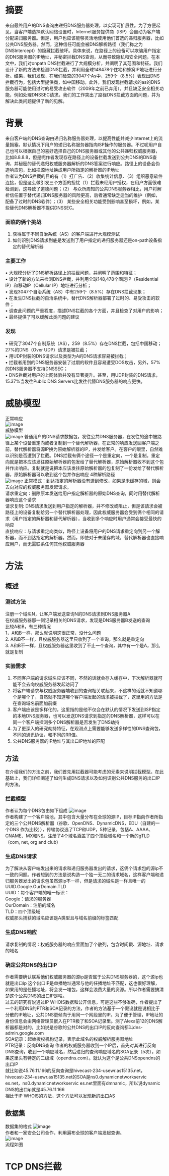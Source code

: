 # 摘要
来自最终用户的DNS查询由递归DNS服务器处理，以实现可扩展性。为了方便起见，当客户端选择默认网络设置时，Internet服务提供商（ISP）会自动为客户端分配递归服务器。但是，用户也应该能够灵活地使用他们首选的递归服务器，比如公共DNS服务器。然而，这种信任可能会被DNS解析路径（我们称之为DNSIntercept）的隐藏拦截破坏。具体来说，在路径上的设备可以欺骗用户指定的DNS服务器的IP地址，并秘密拦截DNS查询，从而导致隐私和安全问题。在本文中，我们对onpath DNS拦截进行了大规模分析，并阐明了其范围和特征。我们设计了新的方法来检测DNS拦截，并利用全球148478个住宅和蜂窝IP地址进行分析。结果，我们发现，在我们检查的3047个As中，259个（8.5%）表现出DNS拦截行为，包括大型提供商，如中国移动。此外，我们发现拦截请求的as的DNS服务器可能使用过时的易受攻击软件（2009年之前已弃用），并且缺乏安全相关功能，例如处理DNSSEC请求。我们的工作突出了路径DNS拦截方面的问题，并为解决此类问题提供了新的见解。   

# 背景
来自客户端的DNS查询由递归名称服务器处理，以提高性能并减少Internet上的流量拥塞。默认情况下用户的递归名称服务器指向ISP操作的服务器。不过呢用户自己也可以根据自己的喜好选择自己的DNS服务器或其他的公共递归权威服务器，比如8.8.8.8，但是呢作者发现存在路径上的设备拦截发送到公共DNS的DNS查询，并秘密的替代递归权威服务器解析的DNS答案进行响应。路径上的设备会伪造响应包，比如把源地址换成用户所指定的解析器的IP地址   
作者认为DNS拦截的目的有（1）打广告、（2）收集统计信息、（3）组织恶意软件连接，但是这么做引发三个方面的担忧（1）拦截未经用户授权，在用户方面很难检测到，这导致了道德问题；（2） 与众所周知的公共DNS服务器相比，用户将解析信任置于替代递归DNS服务器的风险更高，后者通常缺乏适当的维护（例如，配备了过时的DNS软件）；（3） 某些安全相关功能受到影响甚至损坏，例如，某些替代DNS解析器不提供DNSSEC。
### 面临的俩个挑战
1. 获得属于不同自治系统（AS）的客户端进行大规模测试   
2. 如何识别DNS请求到底是发送到了用户指定的递归服务器还是on-path设备指定的替代解析器   
### 主要工作
• 大规模分析了DNS解析路径上的拦截问题，并阐明了范围和特征；   
• 设计了新的方法来检测DNS拦截，并利用全球148,478个固定IP（Residential IP）和移动IP（Cellular IP）地址进行分析；   
• 发现3047个自治系统（AS）中有259个（8.5%）存在DNS拦截现象；   
• 在发生DNS拦截的自治系统中，替代DNS解析器部署了过时的、易受攻击的软件；   
• 调查此问题的严重程度，描述DNS拦截的各个方面，并且检查了对用户的影响；   
• 最终提供了可以缓解此类问题的建议   
### 发现
• 研究了3047个自制系统（AS），259（8.5%）存在DNS拦截，包括中国移动；27%的DNS（Over UDP）请求是被拦截；   
• 用UDP封装的DNS请求以及类型为A的DNS请求容易被拦截；   
• 拦截者用到的DNS服务器安装了过期的软件且容易遭受DOS攻击，另外，57%的DNS服务器不支持DNSSEC；   
• DNS拦截对用户的上网体验并没有显著提升。甚至，用UDP封装的DNS请求，15.37%当发往Public DNS Servers比发往代替DNS服务器的响应更快。   

# 威胁模型
正常响应   
![image](https://user-images.githubusercontent.com/49114842/203557525-e53f7f14-71e7-4b4a-a2e6-edcb8ef50d0f.png)    
威胁模型   
![image](https://user-images.githubusercontent.com/49114842/203557596-c1e80767-050f-4da2-94e1-8c45959b2d5c.png)
普通用户的DNS请求数据包，发往公共DNS服务器，在发往的途中被路径上某个设备重定向或者复制到一个替代解析器，在正常的响应发送回客户端之前，替代解析器将源IP换为原始解析器的IP，并发给客户。在客户的眼里，自然难以识别是否遭到了拦截。DNS拦截有俩个途径一个是重定向，一个是复制。重定向就是把本应该发往原始解析器的包发给了替代解析器，原始解析器收不到这个包并作出响应。复制就是说把本应该发往原始解析器的包复制了一份发给了替代解析器，原始解析器可以收到这个包并作出响应
4种解析路径   
![image](https://user-images.githubusercontent.com/49114842/203680304-2c445931-3f38-4d1f-b797-24af3cba6727.png)
正常模式：到达指定的解析器没有遭到修改，如果是未缓存的域，则会去向对应的权威服务器发起请求。   
请求重定向：删除原本发送给用户指定解析器的原始DNS查询，同时用替代解析器响应这个请求    
请求复制: DNS请求发送到用户指定的解析器，并不修改或阻止，但是该请求会被路径上的设备复制给另一个替代解析器处理，因此权威服务器会受到俩个相同的请求（用户指定的解析器和替代解析器），当收到多个响应时用户通常会接受最快的响应   
直接响应：与请求重定向类似，路径上设备将用户的DNS请求重定向到另一个解析器，而不到达指定的解析器。然而，即使对于未缓存的域，替代解析器也直接响应用户，而无需联系任何其他权威服务器   
# 方法
## 概述
### 测试方法
注册一个域名N，让客户端发送查询N的DNS请求到DNS服务器A   
在权威服务器那一侧记录相关的DNS请求，发现是DNS服务器B发送的查询   
比较A和B，有三种情况   
1，A和B一样，那么就说明这很正常，没什么问题   
2. A和B不一样，且权威服务器这里只收到了一个查询，那么就是重定向    
3. A和B不一样，且权威服务器这里收到了不止一个查询，其中有一个是A，那么就是复制   
### 实验需求
1. 不同客户端的请求域名应该不同，不然的话就会存入缓存中，下次解析器就可能不会去向权威服务器发起访问了   
2. 将客户端请求与权威服务器端收到的查询相关联起来，不这样的话就不知道哪个是哪个了，自然就不知道哪个客户端发起的请求被拦截了，这里用的方法是在查询域名前面加前缀   
3. 客户端应该是多样化的，这里指的是他不仅会在默认的情况下发送到ISP指定的本地DNS服务器，也可以发送DNS请求到指定的DNS解析器，这样可以在同一个客户端探测多个DNS解析器是否发生了DNS劫持   
4. 为了更深入的研究劫持特征，在观测点上需要能够发送多样性的DNS查询包，不同的通讯协议，和不同的RR值。   
5. 公共DNS服务器的IP地址与其出口IP地址的匹配
## 方法
在介绍我们的方法之前，我们首先用拦截器可能考虑的元素来说明拦截模型。在此基础上，我们详细阐述了如何生成DNS请求以及如何识别公共DNS服务的出口IP的方法。
### 拦截模型
作者认为每个DNS包由如下组成
![image](https://user-images.githubusercontent.com/49114842/203779451-bf6556cf-7cd7-492f-aec5-720ab53570c3.png)   
作者构建了一个客户端池，其中包含大量分布在全球的源IP，目标IP指向作者所指定的三个公共DNS解析器（谷歌、OpenDNS、DynamicDNS，EDU（自建的一个DNS 作为比较）），传输协议选了TCP和UDP，5种记录，包括A、AAAA、CNAME、MX和NS。注册了4个域名涵盖了四个顶级域名和一个新的gTLD（com, net, org and club）
### 生成DNS请求
为了解决从客户端发出来的请求和递归服务器发出的请求，这俩个请求包的源ip不一致的问题。作者想到的方法是说构造一个独一无二的请求域名，这样客户端和递归服务器发出的请求包虽然源ip不一样，但是请求的域名是一样且唯一的    
UUID.Google.OurDomain.TLD   
UUID：每个客户端的唯一标识：   
Google：请求的服务器   
OurDomain：注册的域名   
TLD：四个顶级域   
权威那头捕获的域名应该是A类型且与域名前缀的标签匹配
### 生成DNS响应
请求复制的情况：权威服务器的响应里面加了个散列，包含时间戳、源地址、请求的域名
### 确定公共DNS的出口IP
作者需要确认联系他们权威服务器的源ip是否属于公共DNS服务器的，这个源ip也就是出口ip
这个出口IP是单播地址通常与他的任播地址不匹配，这也很好理解，如果用的是任播地址，将会发一堆包，这样会浪费大量的资源。所以作者需要搞清楚这个公共DNS的出口IP是啥。   
过去的研究有说通过IP WHOIS数据和公开信息，可是这些不够准确，作者提出了一个利用DNS的PTR和SOA记录的方法，作者的方法基于一个假设就是说相比于分散的IP地址，公共DNS更倾向于用同一个网段里的IP。为了便于管理，IP地址的身份信息会由网络管理员嵌入在PTR极了和SOA记录里。测了Alexa前12的DNS解析器都是对的，比如说是谷歌的公共DNS的出口IP的反向查询都叫dns-admin.google.com   
SOA记录：起始授权机构记录，表示此域名的权威解析服务器地址   
PTR记录：反向DNS查询
作者的权威服务器收到一个IP后，首先对其进行反向DNS查询，收到一个响应域名，然后递归的查询响应域名的SOA记录（5次），如果这里头有特定的二级域（opendns.com）。就认为这个是公共DNSopendns的出口IP   
就比如说45.76.11.166的反向查询是hivecast-234-usewr.as15135.net，hivecast-234-usewr.as15135.net的SOA是ns0.dynamicnetworkservic es.net，ns0.dynamicnetworkservic es.net里面有dmnamic，所以说dynamic DNS的出口ip就是45.76.11.166   
相比于IP WHOIS的方法，这个方法可以发现新的出口AS 
## 数据集
数据集的格式   ![image](https://user-images.githubusercontent.com/49114842/203928515-17bb4c8a-c201-4b9f-b77b-92145ba6c50a.png)   
作者和一家安全公司合作，利用遍布全球的客户端发起查询。   
   ![image](https://user-images.githubusercontent.com/49114842/203962887-057c4c18-ee77-4060-af90-43c3f0abea11.png)   
   流程如图
# TCP DNS拦截
